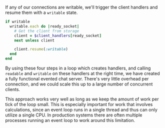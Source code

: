 If any of our connections are writable, we'll trigger the client handlers and resume them with a `writable` state.

```ruby
if writable
  writable.each do |ready_socket|
    # Get the client from storage
    client = $client_handlers[ready_socket]
    next unless client

    client.resume(:writable)
  end
end
```

By using these four steps in a loop which creates handlers, and calling `readable` and `writable` on these handlers at the right time, we have created a fully functional evented chat server. There's very little overhead per connection, and we could scale this up to a large number of concurrent clients.

This approach works very well as long as we keep the amount of work per tick of the loop small. This is especially important for work that involves calculations, since an event loop runs in a single thread and thus can only utilize a single CPU. In production systems there are often multiple processes running an event loop to work around this limitation.
